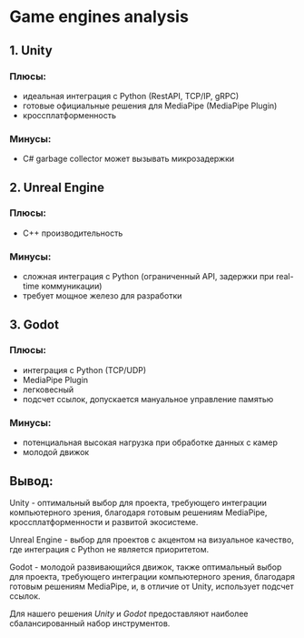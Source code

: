 # Game engines analysis

## 1. Unity
### Плюсы:
- идеальная интеграция с Python (RestAPI, TCP/IP, gRPC)
- готовые официальные решения для MediaPipe (MediaPipe Plugin)
- кроссплатформенность 
### Минусы:
- C# garbage collector может вызывать микрозадержки

## 2. Unreal Engine
### Плюсы:
- C++ производительность
### Минусы:
- сложная интеграция с Python (ограниченный API, задержки при real-time коммуникации)
- требует мощное железо для разработки


## 3. Godot
### Плюсы:
- интеграция с Python (TCP/UDP)
- MediaPipe Plugin
- легковесный
- подсчет ссылок, допускается мануальное управление памятью
### Минусы:
- потенциальная высокая нагрузка при обработке данных с камер
- молодой движок


## Вывод:
Unity - оптимальный выбор для проекта, требующего интеграции компьютерного зрения, благодаря готовым решениям MediaPipe, кроссплатформенности и развитой экосистеме.

Unreal Engine - выбор для проектов с акцентом на визуальное качество, где интеграция с Python не является приоритетом.

Godot - молодой развивающийся движок, также оптимальный выбор для проекта, требующего интеграции компьютерного зрения, благодаря готовым решениям MediaPipe, и, в отличие от Unity, использует подсчет ссылок.

Для нашего решения _Unity_ и _Godot_ предоставляют наиболее сбалансированный набор инструментов.

